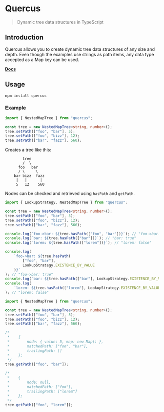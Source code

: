 # Quercus

> Dynamic tree data structures in TypeScript

## Introduction

Quercus allows you to create dynamic tree data structures of any size and depth.
Even though the examples use strings as path items, any data type accepted as a Map key can be used.

**[Docs](https://felixrilling.github.io/quercus/)**

## Usage

```shell
npm install quercus
```

### Example

```typescript
import { NestedMapTree } from "quercus";

const tree = new NestedMapTree<string, number>();
tree.setPath(["foo", "bar"], 5);
tree.setPath(["foo", "bizz"], 12);
tree.setPath(["bar", "fazz"], 560);
```

Creates a tree like this:

```text
        tree
        /  \
      foo   bar
      / \     \
    bar bizz  fazz
     |   |      |
     5   12    560
```

Nodes can be checked and retrieved using `hasPath` and `getPath`.

```typescript
import { LookupStrategy, NestedMapTree } from "quercus";

const tree = new NestedMapTree<string, number>();
tree.setPath(["foo", "bar"], 5);
tree.setPath(["foo", "bizz"], 12);
tree.setPath(["bar", "fazz"], 560);

console.log(`foo->bar: ${tree.hasPath(["foo", "bar"])}`); // "foo->bar: true"
console.log(`bar: ${tree.hasPath(["bar"])}`); // "bar: true"
console.log(`lorem: ${tree.hasPath(["lorem"])}`); // "lorem: false"

console.log(
    `foo->bar: ${tree.hasPath(
        ["foo", "bar"],
        LookupStrategy.EXISTENCE_BY_VALUE
    )}`
); // "foo->bar: true"
console.log(`bar: ${tree.hasPath(["bar"], LookupStrategy.EXISTENCE_BY_VALUE)}`); // "bar: false"
console.log(
    `lorem: ${tree.hasPath(["lorem"], LookupStrategy.EXISTENCE_BY_VALUE)}`
); // "lorem: false"
```

```typescript
import { NestedMapTree } from "quercus";

const tree = new NestedMapTree<string, number>();
tree.setPath(["foo", "bar"], 5);
tree.setPath(["foo", "bizz"], 12);
tree.setPath(["bar", "fazz"], 560);

/*
 *    {
 *        node: { value: 5, map: new Map() },
 *        matchedPath: ["foo", "bar"],
 *        trailingPath: []
 *    };
 */
tree.getPath(["foo", "bar"]);

/*
 *    {
 *        node: null,
 *        matchedPath: ["foo"],
 *        trailingPath: ["lorem"]
 *    };
 */
tree.getPath(["foo", "lorem"]);
```
